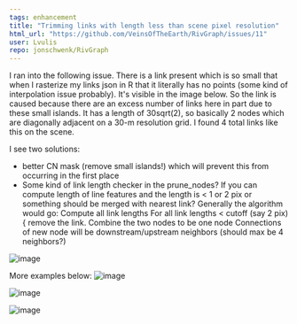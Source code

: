 ```yaml
---
tags: enhancement
title: "Trimming links with length less than scene pixel resolution"
html_url: "https://github.com/VeinsOfTheEarth/RivGraph/issues/11"
user: Lvulis
repo: jonschwenk/RivGraph
---
```


I ran into the following issue. There is a link present which is so small that when I rasterize my links json in R that it literally has no points (some kind of interpolation issue probably). It's visible in the image below. So the link is caused because there are an excess number of links here in part due to these small islands. It has a length of 30sqrt(2), so basically 2 nodes which are diagonally adjacent on a 30-m resolution grid. I found 4 total links like this on the scene.

I see two solutions: 
- better CN mask (remove small islands!) which will prevent this from occurring in the first place
- Some kind of link length checker in the prune_nodes? If you can compute length of line features and the length is < 1 or 2 pix or something should be merged with nearest link? Generally the algorithm would go:
Compute all link lengths
For all link lengths < cutoff (say 2 pix) {
   remove the link. Combine the two nodes to be one node
   Connections of new node will be downstream/upstream neighbors (should max be 4 neighbors?)


![image](https://user-images.githubusercontent.com/18738680/78747254-d69f5480-791d-11ea-864b-749be2c64a76.png)

More examples below:
![image](https://user-images.githubusercontent.com/18738680/78748745-9e017a00-7921-11ea-901b-f87376e95d58.png)


![image](https://user-images.githubusercontent.com/18738680/78748769-abb6ff80-7921-11ea-9a40-0940937d93c8.png)

![image](https://user-images.githubusercontent.com/18738680/78748799-bc677580-7921-11ea-9ef7-d27285a3e4a0.png)


